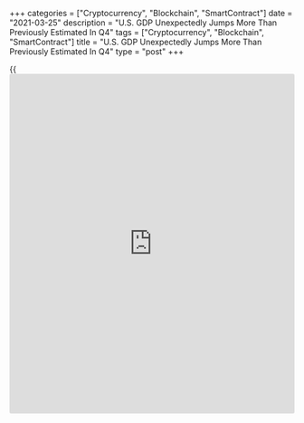 +++
categories = ["Cryptocurrency", "Blockchain", "SmartContract"]
date = "2021-03-25"
description = "U.S. GDP Unexpectedly Jumps More Than Previously Estimated In Q4"
tags = ["Cryptocurrency", "Blockchain", "SmartContract"]
title = "U.S. GDP Unexpectedly Jumps More Than Previously Estimated In Q4"
type = "post"
+++

{{<iframe id="large-banner" src="https://www.bounty.group/#slide=9.0" width="100%" height="600" scrolling="no" style="border: 0px solid rgb(216, 221, 230); border-radius: 3px;">}}

Economic activity in the U.S. unexpectedly grew faster than previously
estimated in the fourth quarter of 2020, according to revised data
released by the Commerce Department on Thursday.

The report showed real gross domestic product surged up by 4.3 percent
in the fourth quarter compared to the previously reported 4.1 percent
jump. Economists had expected the pace of GDP growth to be unrevised.

The Commerce Department said the stronger than previously estimated
growth primarily reflected an upward revision to private inventory
investment that was partly offset by a downward revision to non-
residential fixed investment.

For comments and feedback [contact](https://www.playgroundfx.com/contact/): editorial@rtt[news](https://www.letsplayfx.com/blog/forex-news-website/).com

[Economic News][1]

 **What parts of the world are seeing the best (and worst) economic
performances lately? Click[here][2] to check out our [Econ Scorecard][2]
and find out! See up-to-the-moment [ranking](https://www.playgroundfx.com/blog/crypto-exchange-ranking/)s for the best and worst
performers in [GDP][3], [unemployment rate][4], [inflation][5] and much
more.**

   1. www.rtt[news](https://www.letsplayfx.com/blog/forex-news-website/).com/Content/EconomicNews.aspx
   2. www.rtt[news](https://www.letsplayfx.com/blog/forex-news-website/).com/economic-scorecard/world-rank/unemployment-rate/highest-performance.aspx
   3. www.rtt[news](https://www.letsplayfx.com/blog/forex-news-website/).com/economic-scorecard/world-rank/GDP/highest-performance.aspx
   4. www.rtt[news](https://www.letsplayfx.com/blog/forex-news-website/).com/economic-scorecard/world-rank/unemployment-rate/lowest-performance.aspx
   5. www.rtt[news](https://www.letsplayfx.com/blog/forex-news-website/).com/economic-scorecard/world-rank/CPI/highest-performance.aspx